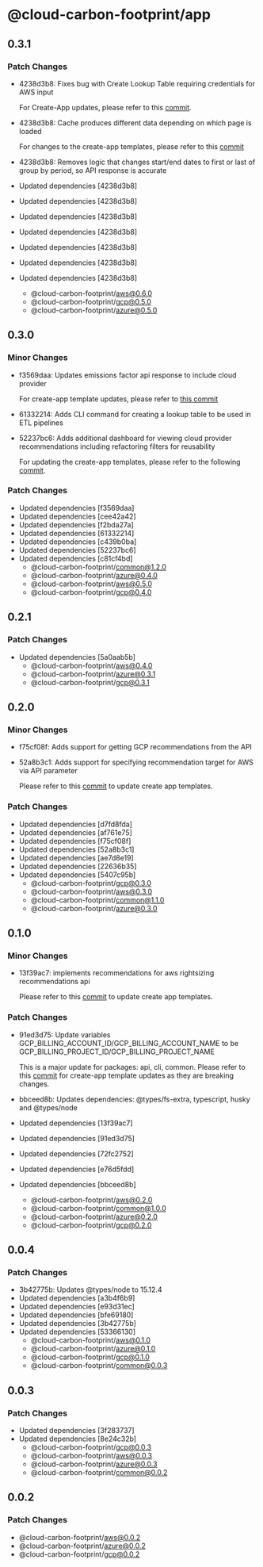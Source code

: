 # @cloud-carbon-footprint/app

## 0.3.1

### Patch Changes

- 4238d3b8: Fixes bug with Create Lookup Table requiring credentials for AWS input

  For Create-App updates, please refer to this [commit](https://github.com/cloud-carbon-footprint/cloud-carbon-footprint/commit/f8732281a02fe087d09343ffd4531ebe688fc655).

- 4238d3b8: Cache produces different data depending on which page is loaded

  For changes to the create-app templates, please refer to this [commit](https://github.com/cloud-carbon-footprint/cloud-carbon-footprint/commit/70ae49e00e3d0bb3fd5c9e439a6a309bc9f04381)

- 4238d3b8: Removes logic that changes start/end dates to first or last of group by period, so API response is accurate
- Updated dependencies [4238d3b8]
- Updated dependencies [4238d3b8]
- Updated dependencies [4238d3b8]
- Updated dependencies [4238d3b8]
- Updated dependencies [4238d3b8]
- Updated dependencies [4238d3b8]
- Updated dependencies [4238d3b8]
  - @cloud-carbon-footprint/aws@0.6.0
  - @cloud-carbon-footprint/gcp@0.5.0
  - @cloud-carbon-footprint/azure@0.5.0

## 0.3.0

### Minor Changes

- f3569daa: Updates emissions factor api response to include cloud provider

  For create-app template updates, please refer to [this commit](https://github.com/cloud-carbon-footprint/cloud-carbon-footprint/commit/c19cca55d4c095d81f0bb80745580741d73405b5)

- 61332214: Adds CLI command for creating a lookup table to be used in ETL pipelines
- 52237bc6: Adds additional dashboard for viewing cloud provider recommendations including refactoring filters for reusability

  For updating the create-app templates, please refer to the following [commit](https://github.com/cloud-carbon-footprint/cloud-carbon-footprint/commit/d1f9a94ea88e6f9210a781e16df18b9f64a0b03d).

### Patch Changes

- Updated dependencies [f3569daa]
- Updated dependencies [cee42a42]
- Updated dependencies [f2bda27a]
- Updated dependencies [61332214]
- Updated dependencies [c439b0ba]
- Updated dependencies [52237bc6]
- Updated dependencies [c81cf4bd]
  - @cloud-carbon-footprint/common@1.2.0
  - @cloud-carbon-footprint/azure@0.4.0
  - @cloud-carbon-footprint/aws@0.5.0
  - @cloud-carbon-footprint/gcp@0.4.0

## 0.2.1

### Patch Changes

- Updated dependencies [5a0aab5b]
  - @cloud-carbon-footprint/aws@0.4.0
  - @cloud-carbon-footprint/azure@0.3.1
  - @cloud-carbon-footprint/gcp@0.3.1

## 0.2.0

### Minor Changes

- f75cf08f: Adds support for getting GCP recommendations from the API
- 52a8b3c1: Adds support for specifying recommendation target for AWS via API parameter

  Please refer to this [commit](https://github.com/cloud-carbon-footprint/cloud-carbon-footprint/commit/404c77796ae838766dc8007e18daee2c7526f6ed) to update create app templates.

### Patch Changes

- Updated dependencies [d7fd8fda]
- Updated dependencies [af761e75]
- Updated dependencies [f75cf08f]
- Updated dependencies [52a8b3c1]
- Updated dependencies [ae7d8e19]
- Updated dependencies [22636b35]
- Updated dependencies [5407c95b]
  - @cloud-carbon-footprint/gcp@0.3.0
  - @cloud-carbon-footprint/aws@0.3.0
  - @cloud-carbon-footprint/common@1.1.0
  - @cloud-carbon-footprint/azure@0.3.0

## 0.1.0

### Minor Changes

- 13f39ac7: implements recommendations for aws rightsizing recommendations api

  Please refer to this [commit](https://github.com/cloud-carbon-footprint/cloud-carbon-footprint/commit/b2181a1942b0910613c8b15f97d074a7be6100b8) to update create app templates.

### Patch Changes

- 91ed3d75: Update variables GCP_BILLING_ACCOUNT_ID/GCP_BILLING_ACCOUNT_NAME to be GCP_BILLING_PROJECT_ID/GCP_BILLING_PROJECT_NAME

  This is a major update for packages: api, cli, common. Please refer to this [commit](https://github.com/cloud-carbon-footprint/cloud-carbon-footprint/commit/aab00ea5a395d94ba5ce1424ffa33abbafd7ed58) for create-app template updates as they are breaking changes.

- bbceed8b: Updates dependencies: @types/fs-extra, typescript, husky and @types/node
- Updated dependencies [13f39ac7]
- Updated dependencies [91ed3d75]
- Updated dependencies [72fc2752]
- Updated dependencies [e76d5fdd]
- Updated dependencies [bbceed8b]
  - @cloud-carbon-footprint/aws@0.2.0
  - @cloud-carbon-footprint/common@1.0.0
  - @cloud-carbon-footprint/azure@0.2.0
  - @cloud-carbon-footprint/gcp@0.2.0

## 0.0.4

### Patch Changes

- 3b42775b: Updates @types/node to 15.12.4
- Updated dependencies [a3b4f6b9]
- Updated dependencies [e93d31ec]
- Updated dependencies [bfe69180]
- Updated dependencies [3b42775b]
- Updated dependencies [53366130]
  - @cloud-carbon-footprint/aws@0.1.0
  - @cloud-carbon-footprint/azure@0.1.0
  - @cloud-carbon-footprint/gcp@0.1.0
  - @cloud-carbon-footprint/common@0.0.3

## 0.0.3

### Patch Changes

- Updated dependencies [3f283737]
- Updated dependencies [8e24c32b]
  - @cloud-carbon-footprint/gcp@0.0.3
  - @cloud-carbon-footprint/aws@0.0.3
  - @cloud-carbon-footprint/azure@0.0.3
  - @cloud-carbon-footprint/common@0.0.2

## 0.0.2

### Patch Changes

- @cloud-carbon-footprint/aws@0.0.2
- @cloud-carbon-footprint/azure@0.0.2
- @cloud-carbon-footprint/gcp@0.0.2
